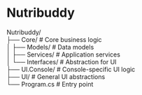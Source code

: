 # Nutribuddy

Nutribuddy/  
├── Core/                # Core business logic  
│   ├── Models/          # Data models  
│   ├── Services/        # Application services  
│   └── Interfaces/      # Abstraction for UI  
├── UI.Console/          # Console-specific UI logic  
├── UI/                  # General UI abstractions  
└── Program.cs           # Entry point  
